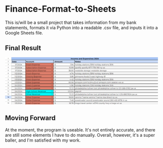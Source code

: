 # Finance-Format-to-Sheets
This is/will be a small project that takes information from my bank statements, formats it via Python into a readable .csv file, and inputs it into a Google Sheets file.

## Final Result
![Project Image](Screenshot_2024-10-23_101803.png)

## Moving Forward
At the moment, the program is useable. It's not entirely accurate, and there are still some elements I have to do manually. 
Overall, however, it's a super baller, and I'm satisfied with my work. 
